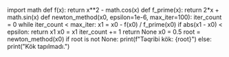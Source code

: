 import math
def f(x):
    return x**2 - math.cos(x)
def f_prime(x):
    return 2*x + math.sin(x)
def newton_method(x0, epsilon=1e-6, max_iter=100):
    iter_count = 0
    while iter_count < max_iter:
        x1 = x0 - f(x0) / f_prime(x0)
        if abs(x1 - x0) < epsilon:
            return x1 
        x0 = x1
        iter_count += 1
    return None
x0 = 0.5
root = newton_method(x0)
if root is not None:
    print(f"Təqribi kök: {root}")
else:
    print("Kök tapılmadı.")
